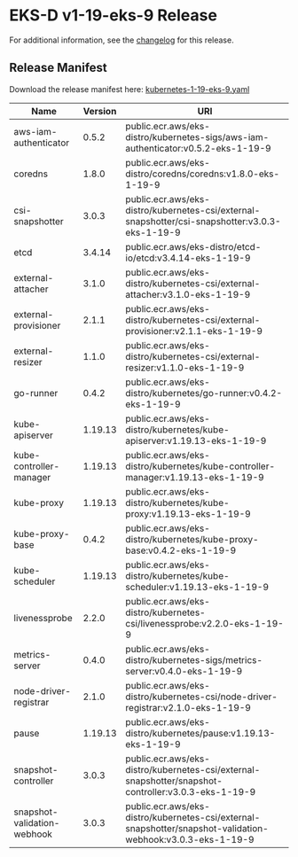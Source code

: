 # EKS-D v1-19-eks-9 Release

For additional information, see the [changelog](CHANGELOG-v1-19-eks-9.md) for this release.

## Release Manifest
Download the release manifest here: [kubernetes-1-19-eks-9.yaml](https://distro.eks.amazonaws.com/kubernetes-1-19/kubernetes-1-19-eks-9.yaml)

| Name | Version | URI |
|------|---------|-----|
| aws-iam-authenticator | 0.5.2 | public.ecr.aws/eks-distro/kubernetes-sigs/aws-iam-authenticator:v0.5.2-eks-1-19-9 |
| coredns | 1.8.0 | public.ecr.aws/eks-distro/coredns/coredns:v1.8.0-eks-1-19-9 |
| csi-snapshotter | 3.0.3 | public.ecr.aws/eks-distro/kubernetes-csi/external-snapshotter/csi-snapshotter:v3.0.3-eks-1-19-9 |
| etcd | 3.4.14 | public.ecr.aws/eks-distro/etcd-io/etcd:v3.4.14-eks-1-19-9 |
| external-attacher | 3.1.0 | public.ecr.aws/eks-distro/kubernetes-csi/external-attacher:v3.1.0-eks-1-19-9 |
| external-provisioner | 2.1.1 | public.ecr.aws/eks-distro/kubernetes-csi/external-provisioner:v2.1.1-eks-1-19-9 |
| external-resizer | 1.1.0 | public.ecr.aws/eks-distro/kubernetes-csi/external-resizer:v1.1.0-eks-1-19-9 |
| go-runner | 0.4.2 | public.ecr.aws/eks-distro/kubernetes/go-runner:v0.4.2-eks-1-19-9 |
| kube-apiserver | 1.19.13 | public.ecr.aws/eks-distro/kubernetes/kube-apiserver:v1.19.13-eks-1-19-9 |
| kube-controller-manager | 1.19.13 | public.ecr.aws/eks-distro/kubernetes/kube-controller-manager:v1.19.13-eks-1-19-9 |
| kube-proxy | 1.19.13 | public.ecr.aws/eks-distro/kubernetes/kube-proxy:v1.19.13-eks-1-19-9 |
| kube-proxy-base | 0.4.2 | public.ecr.aws/eks-distro/kubernetes/kube-proxy-base:v0.4.2-eks-1-19-9 |
| kube-scheduler | 1.19.13 | public.ecr.aws/eks-distro/kubernetes/kube-scheduler:v1.19.13-eks-1-19-9 |
| livenessprobe | 2.2.0 | public.ecr.aws/eks-distro/kubernetes-csi/livenessprobe:v2.2.0-eks-1-19-9 |
| metrics-server | 0.4.0 | public.ecr.aws/eks-distro/kubernetes-sigs/metrics-server:v0.4.0-eks-1-19-9 |
| node-driver-registrar | 2.1.0 | public.ecr.aws/eks-distro/kubernetes-csi/node-driver-registrar:v2.1.0-eks-1-19-9 |
| pause | 1.19.13 | public.ecr.aws/eks-distro/kubernetes/pause:v1.19.13-eks-1-19-9 |
| snapshot-controller | 3.0.3 | public.ecr.aws/eks-distro/kubernetes-csi/external-snapshotter/snapshot-controller:v3.0.3-eks-1-19-9 |
| snapshot-validation-webhook | 3.0.3 | public.ecr.aws/eks-distro/kubernetes-csi/external-snapshotter/snapshot-validation-webhook:v3.0.3-eks-1-19-9 |
